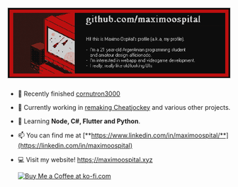 # ![header](https://raw.githubusercontent.com/maximoospital/maximoospital/main/header.png) 

- 🧿 Recently finished [cornutron3000](https://github.com/maximoospital/cornutron3000)

- 🔭 Currently working in [remaking Cheatjockey](https://github.com/maximoospital/Cheatjockey2) and various other projects.

- 🌱 Learning **Node, C#, Flutter and Python**.

- 📫 You can find me at [**https://www.linkedin.com/in/maximoospital/**](https://linkedin.com/in/maximoospital)

- 💻 Visit my website! [https;//maximoospital.xyz](https://maximoospital.xyz)

  <a href="https://ko-fi.com/I2I3ZRJ0Q" target="_blank">
    <img src="https://storage.ko-fi.com/cdn/kofi5.png?v=3" alt="Buy Me a Coffee at ko-fi.com" height="36">
  </a>
